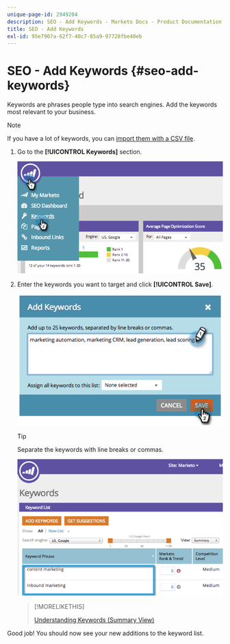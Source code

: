 ```yaml
---
unique-page-id: 2949204
description: SEO - Add Keywords - Marketo Docs - Product Documentation
title: SEO - Add Keywords
exl-id: 95e7907a-62f7-40c7-85a9-97728fbe40eb
---
```

# SEO - Add Keywords {#seo-add-keywords}

Keywords are phrases people type into search engines. Add the keywords most relevant to your business.

>[!NOTE]
>
>If you have a lot of keywords, you can [import them with a CSV file](/help/marketo/product-docs/additional-apps/seo/keywords/seo-importing-keywords-with-a-csv.md).

1. Go to the **[!UICONTROL Keywords]** section.

   ![](assets/image2014-9-18-11-3a28-3a39.png)

1. Enter the keywords you want to target and click **[!UICONTROL Save]**.

   ![](assets/image2014-9-18-11-3a28-3a51.png)

   >[!TIP]
   >
   >Separate the keywords with line breaks or commas.

   ![](assets/image2014-9-18-11-3a29-3a12.png)

   >[!MORELIKETHIS]
   >
   >[Understanding Keywords (Summary View)](/help/marketo/product-docs/additional-apps/seo/keywords/seo-understanding-keywords.md)

Good job! You should now see your new additions to the keyword list.
